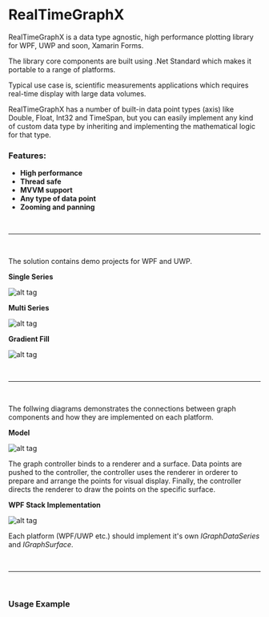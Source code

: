 # RealTimeGraphX
RealTimeGraphX is a data type agnostic, high performance plotting library for WPF, UWP and soon, Xamarin Forms.

The library core components are built using .Net Standard which makes it portable to a range of platforms.

Typical use case is, scientific measurements applications which requires real-time display with large data volumes.

RealTimeGraphX has a number of built-in data point types (axis) like Double, Float, Int32 and TimeSpan, but you can easily implement any kind of custom data type by inheriting and implementing the mathematical logic for that type.

### Features:
- **High performance**
- **Thread safe**
- **MVVM support**
- **Any type of data point**
- **Zooming and panning**

<br/>
<hr/>
<br/>

The solution contains demo projects for WPF and UWP.

**Single Series**

![alt tag](https://github.com/royben/RealTimeGraphX/blob/master/Preview/single.png)

**Multi Series**
 
![alt tag](https://github.com/royben/RealTimeGraphX/blob/master/Preview/multi.PNG)
  
**Gradient Fill**
 
![alt tag](https://github.com/royben/RealTimeGraphX/blob/master/Preview/gradient.png)

<br/>
<hr/>
<br/>
 
The follwing diagrams demonstrates the connections between graph components and how they are implemented on each platform.

**Model**

![alt tag](https://github.com/royben/RealTimeGraphX/blob/master/Preview/schema.png)

The graph controller binds to a renderer and a surface. Data points are pushed to the controller, the controller uses the renderer in orderer to prepare and arrange the points for visual display. Finally, the controller directs the renderer to draw the points on the specific surface.


**WPF Stack Implementation**

![alt tag](https://github.com/royben/RealTimeGraphX/blob/master/Preview/stack.png)

Each platform (WPF/UWP etc.) should implement it's own *IGraphDataSeries* and *IGraphSurface*.

<br/>
<hr/>
<br/>

<h3>Usage Example<h3>
